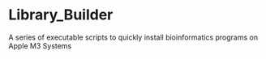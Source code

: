 # Library_Builder
A series of executable scripts to quickly install bioinformatics programs on Apple M3 Systems

